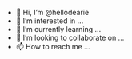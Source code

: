 - 👋 Hi, I’m @hellodearie
- 👀 I’m interested in ...
- 🌱 I’m currently learning ...
- 💞️ I’m looking to collaborate on ...
- 📫 How to reach me ...

<!---
hellodearie/hellodearie is a ✨ special ✨ repository because its `README.md` (this file) appears on your GitHub profile.
You can click the Preview link to take a look at your changes.
--->
